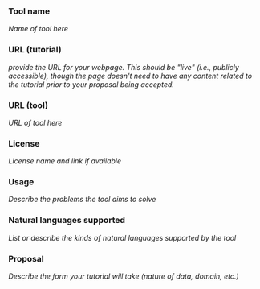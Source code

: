 ### Tool name

_Name of tool here_

### URL (tutorial)

_provide the URL for your webpage.  This should be "live" (i.e., publicly accessible), though the page doesn't need to have any content related to the tutorial prior to your proposal being accepted._

### URL (tool)

_URL of tool here_

### License

_License name and link if available_

### Usage

_Describe the problems the tool aims to solve_

### Natural languages supported

_List or describe the kinds of natural languages supported by the tool_

### Proposal

_Describe the form your tutorial will take (nature of data, domain, etc.)_
